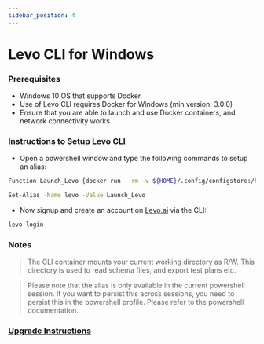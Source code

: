 ```yaml
---
sidebar_position: 4
---
```


# Levo CLI for Windows

### Prerequisites

*   Windows 10 OS that supports Docker
*   Use of Levo CLI requires Docker for Windows (min version: 3.0.0)
*   Ensure that you are able to launch and use Docker containers, and network connectivity works
 
### Instructions to Setup Levo CLI

*   Open a powershell window and type the following commands to setup an alias:

```bash
Function Launch_Levo {docker run --rm -v ${HOME}/.config/configstore:/home/levo/.config/configstore:rw -v ${pwd}:/home/levo/work:rw -e TERM=xterm-256color -ti levoai/levo:stable $args} 

Set-Alias -Name levo -Value Launch_Levo
```

*   Now signup and create an account on [Levo.ai](http://Levo.ai) via the CLI:

```bash
levo login
```

### Notes

> The CLI container mounts your current working directory as R/W. This directory is used to read schema files, and export test plans etc.

> Please note that the alias is only available in the current powershell session. If you want to persist this across sessions, you need to persist this in the powershell profile. Please refer to the powershell documentation.


### [Upgrade Instructions][cli-upgrade]

[cli-upgrade]: ./levo-cli-upgrade-instructions.md#windows

